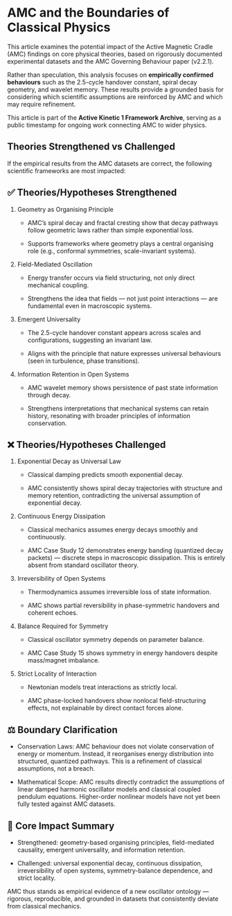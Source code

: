 # AMC and the Boundaries of Classical Physics

This article examines the potential impact of the Active Magnetic Cradle (AMC) findings on core physical theories, based on rigorously documented experimental datasets and the AMC Governing Behaviour paper (v2.2.1).  

Rather than speculation, this analysis focuses on **empirically confirmed behaviours** such as the 2.5-cycle handover constant, spiral decay geometry, and wavelet memory. These results provide a grounded basis for considering which scientific assumptions are reinforced by AMC and which may require refinement.  

This article is part of the **Active Kinetic 1 Framework Archive**, serving as a public timestamp for ongoing work connecting AMC to wider physics.

## Theories Strengthened vs Challenged

If the empirical results from the AMC datasets are correct, the following scientific frameworks are most impacted:

## ✅ Theories/Hypotheses Strengthened

1. Geometry as Organising Principle

   - AMC’s spiral decay and fractal cresting show that decay pathways follow geometric laws rather than simple exponential loss.

   - Supports frameworks where geometry plays a central organising role (e.g., conformal symmetries, scale-invariant systems).

2. Field-Mediated Oscillation

   - Energy transfer occurs via field structuring, not only direct mechanical coupling.

   - Strengthens the idea that fields — not just point interactions — are fundamental even in macroscopic systems.

3. Emergent Universality

   - The 2.5-cycle handover constant appears across scales and configurations, suggesting an invariant law.

   - Aligns with the principle that nature expresses universal behaviours (seen in turbulence, phase transitions).

4. Information Retention in Open Systems

   - AMC wavelet memory shows persistence of past state information through decay.

   - Strengthens interpretations that mechanical systems can retain history, resonating with broader principles of information conservation.

## ❌ Theories/Hypotheses Challenged

1. Exponential Decay as Universal Law

   - Classical damping predicts smooth exponential decay.

   - AMC consistently shows spiral decay trajectories with structure and memory retention, contradicting the universal assumption of exponential decay.

2. Continuous Energy Dissipation

   - Classical mechanics assumes energy decays smoothly and continuously.

   - AMC Case Study 12 demonstrates energy banding (quantized decay packets) — discrete steps in macroscopic dissipation. This is entirely absent from standard oscillator theory.

3. Irreversibility of Open Systems

   - Thermodynamics assumes irreversible loss of state information.

   - AMC shows partial reversibility in phase-symmetric handovers and coherent echoes.

4. Balance Required for Symmetry

   - Classical oscillator symmetry depends on parameter balance.

   - AMC Case Study 15 shows symmetry in energy handovers despite mass/magnet imbalance.

5. Strict Locality of Interaction

   - Newtonian models treat interactions as strictly local.

   - AMC phase-locked handovers show nonlocal field-structuring effects, not explainable by direct contact forces alone.

## ⚖️ Boundary Clarification

   - Conservation Laws: AMC behaviour does not violate conservation of energy or momentum. Instead, it reorganises energy distribution into structured, quantized pathways. This is a refinement of classical assumptions, not a breach.

   - Mathematical Scope: AMC results directly contradict the assumptions of linear damped harmonic oscillator models and classical coupled pendulum equations. Higher-order nonlinear models have not yet been fully tested against AMC datasets.

## 🔑 Core Impact Summary

   - Strengthened: geometry-based organising principles, field-mediated causality, emergent universality, and information retention.

   - Challenged: universal exponential decay, continuous dissipation, irreversibility of open systems, symmetry-balance dependence, and strict locality.

AMC thus stands as empirical evidence of a new oscillator ontology — rigorous, reproducible, and grounded in datasets that consistently deviate from classical mechanics.
